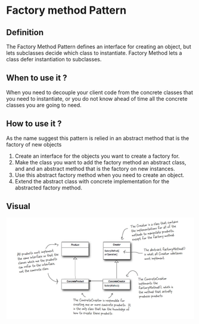 # Factory method Pattern

## Definition
The Factory Method Pattern defines an interface for creating an object,
but lets subclasses decide which class to instantiate. Factory Method lets
a class defer instantiation to subclasses.

## When to use it ?
When you need to decouple your client code from the concrete classes that you need
to instantiate, or you do not know ahead of time all the concrete classes you are
going to need.

## How to use it ?
As the name suggest this pattern is relied in an abstract method that is the
factory of new objects

1. Create an interface for the objects you want to create a factory for.
2. Make the class you want to add the factory method an abstract class, and
   and an abstract method that is the factory on new instances.
3. Use this abstract factory method when you need to create an object.
4. Extend the abstract class with concrete implementation for the abstracted
   factory method.


## Visual
![factoryMethod](factoryMethod.JPG)

